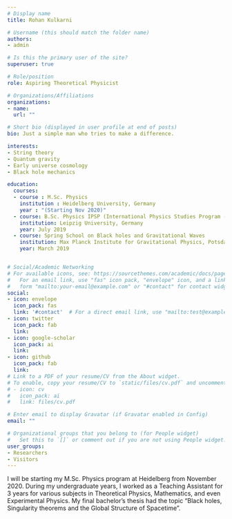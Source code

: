 ```yaml
---
# Display name
title: Rohan Kulkarni

# Username (this should match the folder name)
authors:
- admin

# Is this the primary user of the site?
superuser: true

# Role/position
role: Aspiring Theoretical Physicist

# Organizations/Affiliations
organizations:
- name:
  url: ""

# Short bio (displayed in user profile at end of posts)
bio: Just a simple man who tries to make a difference.

interests:
- String theory
- Quantum gravity
- Early universe cosmology
- Black hole mechanics

education:
  courses:
  - course : M.Sc. Physics
    institution : Heidelberg University, Germany
    year : "(Starting Nov 2020)"
  - course: B.Sc. Physics IPSP (International Physics Studies Program - IPSP)
    institution: Leipzig University, Germany
    year: July 2019
  - course: Spring School on Black holes and Gravitational Waves
    institution: Max Planck Institute for Gravitational Physics, Potsdam, Germany
    year: March 2019


# Social/Academic Networking
# For available icons, see: https://sourcethemes.com/academic/docs/page-builder/#icons
#   For an email link, use "fas" icon pack, "envelope" icon, and a link in the
#   form "mailto:your-email@example.com" or "#contact" for contact widget.
social:
- icon: envelope
  icon_pack: fas
  link: '#contact'  # For a direct email link, use "mailto:test@example.org".
- icon: twitter
  icon_pack: fab
  link:
- icon: google-scholar
  icon_pack: ai
  link:
- icon: github
  icon_pack: fab
  link:
# Link to a PDF of your resume/CV from the About widget.
# To enable, copy your resume/CV to `static/files/cv.pdf` and uncomment the lines below.
# - icon: cv
#   icon_pack: ai
#   link: files/cv.pdf

# Enter email to display Gravatar (if Gravatar enabled in Config)
email: ""

# Organizational groups that you belong to (for People widget)
#   Set this to `[]` or comment out if you are not using People widget.
user_groups:
- Researchers
- Visitors
---
```

I will be starting my M.Sc. Physics program at Heidelberg from November 2020. During my undergraduate years, I worked as a Teaching Assistant for 3 years for various subjects in Theoretical Physics, Mathematics, and even Experimental Physics.
My final bachelor’s thesis had the topic “Black holes, Singularity theorems and the Global Structure of Spacetime”.

<!--- Nelson Bighetti is a professor of artificial intelligence at the Stanford AI Lab. His research interests include distributed robotics, mobile computing and programmable matter. He leads the Robotic Neurobiology group, which develops self-reconfiguring robots, systems of self-organizing robots, and mobile sensor networks. -->
